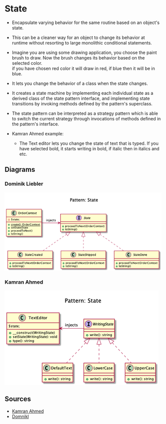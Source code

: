 # State

+ Encapsulate varying behavior for the same routine based on an object's state. 

+ This can be a cleaner way for an object to change its behavior at runtime without resorting to large monolithic conditional statements.

+ Imagine you are using some drawing application, you choose the paint brush to draw. Now the brush changes its behavior based on the selected color.<br>if you have chosen red color it will draw in red, if blue then it will be in blue.

+ It lets you change the behavior of a class when the state changes.

+ It creates a state machine by implementing each individual state as a derived class of the state pattern interface, and implementing state transitions by invoking methods defined by the pattern's superclass. 

+ The state pattern can be interpreted as a strategy pattern which is able to switch the current strategy through invocations of methods defined in the pattern's interface.

+ Kamran Ahmed example:
	+ The Text editor lets you change the state of text that is typed. If you have selected bold, it starts writing in bold, if italic then in italics and etc.

<!-- 
## Recipe
+ Create a class 
--> 

## Diagrams
### Dominik Liebler
![](domnikl/diagram.png)

### Kamran Ahmed
![](kamran-ahmed/diagram.png)

## Sources
+ [Kamran Ahmed](https://github.com/kamranahmedse/design-patterns-for-humans#-state)
+ [Domnikl](https://github.com/domnikl/DesignPatternsPHP/tree/master/Behavioral/State)


